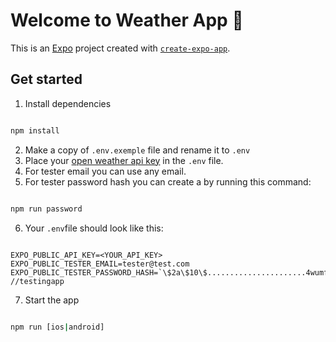 # Welcome to Weather App 👋

This is an [Expo](https://expo.dev) project created with [`create-expo-app`](https://www.npmjs.com/package/create-expo-app).

## Get started

1. Install dependencies

```bash

npm install

```

2. Make a copy of `.env.exemple` file and rename it to `.env`
3. Place your [open weather api key](https://api.openweathermap.org) in the `.env` file.
4. For tester email you can use any email.
5. For tester password hash you can create a by running this command:

```bash

npm run password

```

6. Your `.env`file should look like this:

```env

EXPO_PUBLIC_API_KEY=<YOUR_API_KEY>
EXPO_PUBLIC_TESTER_EMAIL=tester@test.com
EXPO_PUBLIC_TESTER_PASSWORD_HASH=`\$2a\$10\$......................4wumfGIRSQI3CMSscAE5x8EXDtkjkzu` //testingapp

```

7. Start the app

```bash

npm run [ios|android]

```
